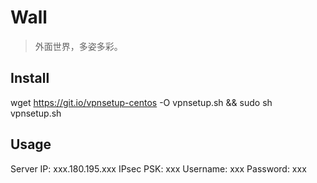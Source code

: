 # Wall

> 外面世界，多姿多彩。

## Install

wget https://git.io/vpnsetup-centos -O vpnsetup.sh && sudo sh vpnsetup.sh

## Usage

Server IP: xxx.180.195.xxx
IPsec PSK: xxx
Username: xxx
Password: xxx
